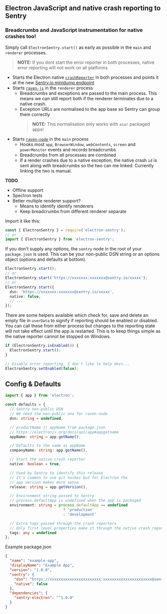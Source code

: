 
## Electron JavaScript and native crash reporting to Sentry
### Breadcrumbs and JavaScript instrumentation for native crashes too!

Simply call `ElectronSentry.start()` as early as possible in the `main` and `renderer` processes.

> **NOTE:** If you dont start the error reporter in both processes, native error reporting will not work on all platforms

* Starts the Electron native [`crashReporter`](https://electronjs.org/docs/api/crash-reporter) in both processes and points it at the new [Sentry.io minidump endpoint](https://github.com/getsentry/sentry/pull/6416)
* Starts [`raven-js`](https://www.npmjs.com/package/raven-js) in the `renderer` process
  * Breadcrumbs and exceptions are passed to the main process. This means we can still report both if the renderer terminates due to a native crash.
  * Exception URLs are normalised to the app base so Sentry can group them correctly
    > **NOTE:** This normalisation only works with `asar` packaged apps!
* Starts [`raven-node`](https://www.npmjs.com/package/raven) in the `main` process
  * Hooks most `app`, `BrowserWindow`, `webContents`, `screen` and `powerMonitor` events and records breadcrumbs
  * Breadcrumbs from all processes are combined
  * If a render crashes due to a native exception, the native crash `id` is sent along with breadcrumbs so the two can me linked. Currently linking the two is manual.

**TODO**
* Offline support
* Spectron tests
* Better multiple renderer support?
  * Means to identify identify renderers
  * Keep breadcrumbs from different renderer separate

Import it like this:
```typescript
const { ElectronSentry } = require('electron-sentry');
// or
import { ElectronSentry } from 'electron-sentry';
```

If you don't supply any options, the `sentry` node in the root of your `package.json` is used. This can be your non-public DSN string or an options object (options and defaults at bottom).
```typescript
ElectronSentry.start();
// or
ElectronSentry.start('https://xxxxxxx:xxxxxxx@sentry.io/xxxxx');
// or
ElectronSentry.start({
  dsn: 'https://xxxxxxx:xxxxxxx@sentry.io/xxxxx',
  native: false,
  // ...
});
```
There are some helpers available which check for, save and delete an empty file in `userData` to signify if reporting should be enabled or disabled. You can call these from either process but changes to the reporting state will not take effect until the app is restarted. This is to keep things simple as the native reporter cannot be stopped on Windows.
```typescript
if (ElectronSentry.isEnabled()) {
  ElectronSentry.start();
}

// Disable error reporting, I don't like to help devs...
ElectronSentry.setEnabled(false);
```

## Config & Defaults
```typescript
import { app } from 'electron';

const defaults = {
  // Sentry non-public DSN
  // We need the non-public one for raven-node
  dsn: string = undefined,

  // productName || appName from package.json
  // https://electronjs.org/docs/api/app#appgetname
  appName: string = app.getName(),

  // Defaults to the same as appName
  companyName: string: app.getName(),

  // Start the native crash reporter
  native: boolean = true,

  // Used by Sentry to identify this release
  // It's common to use git hashes but for Electron the
  // app version makes more sense
  release: string = app.getVersion(),

  // Environment string passed to Sentry
  // process.defaultApp is undefined when the app is packaged
  environment: string = process.defaultApp == undefined
                          ? 'production'
                          : 'development'

  // Extra tags passed through the crash reporters
  // Only first level properties make it through the native crash reporter
  tags: any = undefined
};
```

Example package.json
```json
{
  "name": "example-app",
  "displayName": "Example App",
  "version": "1.0.0",
  "sentry": {
    "dsn": "https://xxxxxxxxxxxxxxxxxxxxxxx:xxxxxxxxxxxxxxxxxxxxxx@sentry.io/xxxxxx",
    "native": false
  },
  "dependencies": {
    "sentry-electron": "^1.0.0"
  }
}
```
